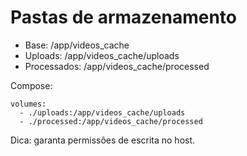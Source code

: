 # Pastas de armazenamento

- Base: /app/videos_cache
- Uploads: /app/videos_cache/uploads
- Processados: /app/videos_cache/processed

Compose:

```
volumes:
  - ./uploads:/app/videos_cache/uploads
  - ./processed:/app/videos_cache/processed
```

Dica: garanta permissões de escrita no host.
